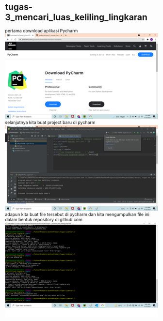 # tugas-3_mencari_luas_keliling_lingkaran
pertama download aplikasi Pycharm
![gambar1](sstugaske4/sstugaske41.png)
selanjutnya kita buat project baru di pycharm 
![gambar 2](sstugaske4/sstugaske42.png)
adapun kita buat file tersebut di pycharm dan kita mengumpulkan file ini dalam bentuk repository di github.com
![gambar 3](sstugaske4/sstugaske43.png)